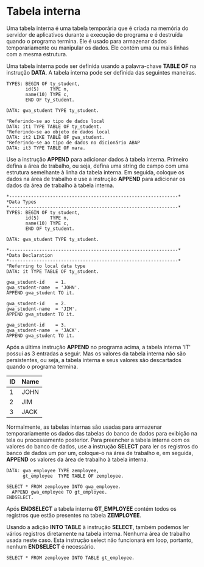 # Tabela interna

Uma tabela interna é uma tabela temporária que é criada na memória do servidor de aplicativos durante a execução do programa e é destruída quando o programa termina. Ele é usado para armazenar dados temporariamente ou manipular os dados. Ele contém uma ou mais linhas com a mesma estrutura.


Uma tabela interna pode ser definida usando a palavra-chave **TABLE OF** na instrução **DATA**. A tabela interna pode ser definida das seguintes maneiras.

~~~ABAP
TYPES: BEGIN OF ty_student,
       id(5)    TYPE n,
       name(10) TYPE c,
       END OF ty_student.

DATA: gwa_student TYPE ty_student.

"Referindo-se ao tipo de dados local
DATA: it1 TYPE TABLE OF ty_student.
"Referindo-se ao objeto de dados local
DATA: it2 LIKE TABLE OF gwa_student.
"Referindo-se ao tipo de dados no dicionário ABAP
DATA: it3 TYPE TABLE OF mara.
~~~

Use a instrução **APPEND** para adicionar dados à tabela interna. Primeiro defina a área de trabalho, ou seja, defina uma string de campo com uma estrutura semelhante à linha da tabela interna. Em seguida, coloque os dados na área de trabalho e use a instrução **APPEND** para adicionar os dados da área de trabalho à tabela interna.

~~~ABAP
*--------------------------------------------------------------*
*Data Types
*--------------------------------------------------------------*
TYPES: BEGIN OF ty_student,
       id(5)    TYPE n,
       name(10) TYPE c,
       END OF ty_student.

DATA: gwa_student TYPE ty_student.

*--------------------------------------------------------------*
*Data Declaration
*--------------------------------------------------------------*
"Referring to local data type
DATA: it TYPE TABLE OF ty_student.

gwa_student-id    = 1.
gwa_student-name  = 'JOHN'.
APPEND gwa_student TO it.

gwa_student-id    = 2.
gwa_student-name  = 'JIM'.
APPEND gwa_student TO it.

gwa_student-id    = 3.
gwa_student-name  = 'JACK'.
APPEND gwa_student TO it.
~~~

Após a última instrução **APPEND** no programa acima, a tabela interna 'IT' possui as 3 entradas a seguir. Mas os valores da tabela interna não são persistentes, ou seja, a tabela interna e seus valores são descartados quando o programa termina.

ID  |	Name
----|--------
1   |	JOHN
2   |	JIM
3   |	JACK

Normalmente, as tabelas internas são usadas para armazenar temporariamente os dados das tabelas do banco de dados para exibição na tela ou processamento posterior. Para preencher a tabela interna com os valores do banco de dados, use a instrução **SELECT** para ler os registros do banco de dados um por um, coloque-o na área de trabalho e, em seguida, **APPEND** os valores da área de trabalho à tabela interna.

~~~ABAP
DATA: gwa_employee TYPE zemployee,
      gt_employee  TYPE TABLE OF zemployee.

SELECT * FROM zemployee INTO gwa_employee.
  APPEND gwa_employee TO gt_employee.
ENDSELECT.
~~~

Após **ENDSELECT** a tabela interna **GT_EMPLOYEE** contém todos os registros que estão presentes na tabela **ZEMPLOYEE**.

Usando a adição **INTO TABLE** à instrução **SELECT**, também podemos ler vários registros diretamente na tabela interna. Nenhuma área de trabalho usada neste caso. Esta instrução select não funcionará em loop, portanto, nenhum **ENDSELECT** é necessário.

~~~ABAP
SELECT * FROM zemployee INTO TABLE gt_employee.
~~~


